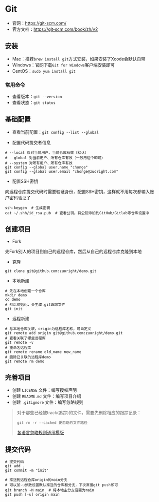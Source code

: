 # Git

- 官网：<https://git-scm.com/>
- 官方文档：<https://git-scm.com/book/zh/v2>

## 安装

- Mac：推荐`brew install git`方式安装，如果安装了Xcode会默认自带
- Windows：官网下载`Git for Windows`客户端安装即可
- CentOS：`sudo yum install git`

### 常用命令

- 查看版本：`git --version`
- 查看状态：`git status`

## 基础配置

- 查看当前配置：`git config --list --global`

- 配置代码提交者信息

```shell
# --local 仅对当前用户、当前仓库有效（默认）
# --global 对当前用户、所有仓库有效（一般用这个即可）
# --system 对所有用户、所有仓库有效
git config --global user.name "chonge"
git config --global user.email "chonge@zuoright.com"
```

- 配置SSH密钥

向远程仓库提交代码时需要验证身份，配置SSH密钥，这样就不用每次都输入账户密码验证了

```shell
ssh-keygen  # 生成密钥
cat ~/.shh/id_rsa.pub  # 查看公钥，将公钥添加到GitHub/Gitlab等仓库设置中
```

## 创建项目

- Fork

先Fork别人的项目到自己的远程仓库，然后从自己的远程仓库克隆到本地

- 克隆

```shell
git clone git@github.com:zuoright/demo.git
```

- 本地新建

``` shell
# 先在本地创建一个仓库
mkdir demo
cd demo
# 然后初始化，会生成.git跟踪文件
git init
```

- 远程新建

```shell
# 与本地仓库关联，origin为远程库名称，可自定义
git remote add origin git@github.com:zuoright/demo.git
# 查看关联了哪些远程库
git remote -v
# 重命名远程库
git remote rename old_name new_name
# 删除已关联的远程库demo
git remote rm demo
```

## 完善项目

- 创建 `LICENSE` 文件：编写授权声明
- 创建 `README.md` 文件：编写项目介绍
- 创建 `.gitignore` 文件：编写忽略规则

> 对于那些已经被track(追踪)的文件，需要先删除相应的跟踪记录：
>  
> `git rm -r --cached 要忽略的文件路径`
>  
> [各语言忽略规则通用模版](https://github.com/github/gitignore)

## 提交代码

```shell
# 提交代码
git add .
git commit -m "init"

# 推送到远程仓库origin的main分支
# 可以加-u参数设置默认推送的仓库和分支，下次直接git push即可
git branch -M main  # 将本地主分支设置为main
git push [-u] origin main
```
